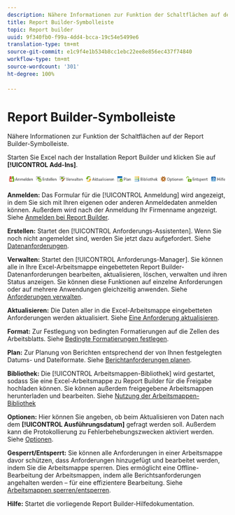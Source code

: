 ```yaml
---
description: Nähere Informationen zur Funktion der Schaltflächen auf der Report Builder-Symbolleiste.
title: Report Builder-Symbolleiste
topic: Report builder
uuid: 9f340fb0-f99a-4dd4-bcca-19c54e5499e6
translation-type: tm+mt
source-git-commit: e1c9f4e1b534b8cc1ebc22ee8e856ec437f74840
workflow-type: tm+mt
source-wordcount: '301'
ht-degree: 100%

---
```



# Report Builder-Symbolleiste

Nähere Informationen zur Funktion der Schaltflächen auf der Report Builder-Symbolleiste.

Starten Sie Excel nach der Installation Report Builder und klicken Sie auf **[!UICONTROL Add-Ins]**.

![](assets/report_builder_toolbar.png)

**Anmelden:** Das Formular für die [!UICONTROL Anmeldung] wird angezeigt, in dem Sie sich mit Ihren eigenen oder anderen Anmeldedaten anmelden können. Außerdem wird nach der Anmeldung Ihr Firmenname angezeigt. Siehe [Anmelden bei Report Builder](/help/analyze/report-builder/setup/login.md).

**Erstellen:** Startet den [!UICONTROL Anforderungs-Assistenten]. Wenn Sie noch nicht angemeldet sind, werden Sie jetzt dazu aufgefordert. Siehe [Datenanforderungen](/help/analyze/report-builder/data-requests/data-requests.md).

**Verwalten:** Startet den [!UICONTROL Anforderungs-Manager]. Sie können alle in Ihre Excel-Arbeitsmappe eingebetteten Report Builder-Datenanforderungen bearbeiten, aktualisieren, löschen, verwalten und ihren Status anzeigen. Sie können diese Funktionen auf einzelne Anforderungen oder auf mehrere Anwendungen gleichzeitig anwenden. Siehe [Anforderungen verwalten](/help/analyze/report-builder/manage-requests/r-arb-manage-requests.md).

**Aktualisieren:** Die Daten aller in die Excel-Arbeitsmappe eingebetteten Anforderungen werden aktualisiert. Siehe [Eine Anforderung aktualisieren](/help/analyze/report-builder/manage-requests/t-refresh-a-request.md).

**Format:** Zur Festlegung von bedingten Formatierungen auf die Zellen des Arbeitsblatts. Siehe [Bedingte Formatierungen festlegen](/help/analyze/report-builder/manage-requests/specify-conditional-formatting.md).

**Plan:** Zur Planung von Berichten entsprechend der von Ihnen festgelegten Datums- und Dateiformate. Siehe [Berichtanforderungen planen](/help/analyze/report-builder/schedule-report-requests.md).

**Bibliothek:** Die [!UICONTROL Arbeitsmappen-Bibliothek] wird gestartet, sodass Sie eine Excel-Arbeitsmappe zu Report Builder für die Freigabe hochladen können. Sie können außerdem freigegebene Arbeitsmappen herunterladen und bearbeiten. Siehe [Nutzung der Arbeitsmappen-Bibliothek](/help/analyze/report-builder/workbook-library/t-upload-a-workbook.md)

**Optionen:** Hier können Sie angeben, ob beim Aktualisieren von Daten nach dem **[!UICONTROL Ausführungsdatum]** gefragt werden soll. Außerdem kann die Protokollierung zu Fehlerbehebungszwecken aktiviert werden. Siehe [Optionen](/help/analyze/report-builder/options.md).

**Gesperrt/Entsperrt:** Sie können alle Anforderungen in einer Arbeitsmappe davor schützen, dass Anforderungen hinzugefügt und bearbeitet werden, indem Sie die Arbeitsmappe sperren. Dies ermöglicht eine Offline-Bearbeitung der Arbeitsmappen, indem alle Berichtsanforderungen angehalten werden – für eine effizientere Bearbeitung. Siehe [Arbeitsmappen sperren/entsperren](/help/analyze/report-builder/workbook-library/protect-wb.md).

**Hilfe:** Startet die vorliegende Report Builder-Hilfedokumentation.
